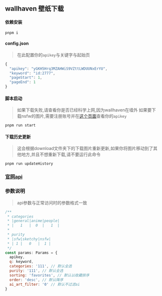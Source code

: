 ## wallhaven 壁纸下载

#### 依赖安装
```
pnpm i
```

#### config.json
> 在此配置你的`apikey`与关键字与起始页
```js
{
  "apikey": "yGKH5Hrq3MZAHWiS9VZttLWDUUNxErYU",
  "keyword": "id:2777",
  "pageStart": 1,
  "pageEnd": 1
}
```

#### 脚本启动
> 如果下载失败,请查看你是否已经科学上网,因为wallhaven在墙外
> 如果要下载nsfw的图片,需要注册账号并在[这个页面](https://wallhaven.cc/settings/account)查看你的`apikey`
```
pnpm run start
```

#### 下载历史更新
> 这会根据download文件夹下的下载图片重新更新,如果你将图片移动到了其他地方,并且不想重新下载,请不要运行此命令
```
pnpm run updateHistory
```

### [官网api](https://wallhaven.cc/help/api)

### 参数说明
> api参数与正常访问时的参数格式一致

```js
/**
 * categories
 * |general|anime|people|
 * |   1   |  0  |   1  |
 * 
 * purity
 * |sfw|sketchy|nsfw|
 * | 1 |   0   |  1 |
 */
const params: Params = {
  apikey,
  q: keyword,
  categories: '111', // 默认全选
  purity: '111', // 默认全选
  sorting: 'favorites', // 默认以收藏排序
  order: 'desc', // 默认降序
  ai_art_filter: '0' // 默认不过滤ai
}
```
